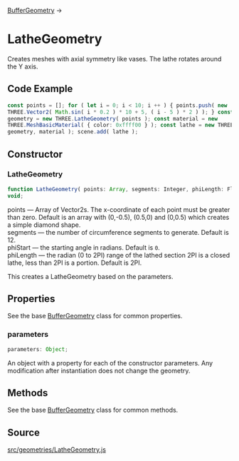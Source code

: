 [BufferGeometry](en\core\BufferGeometry.html) →

# LatheGeometry

Creates meshes with axial symmetry like vases. The lathe rotates around the Y
axis.

## Code Example

  
```ts  
const points = []; for ( let i = 0; i < 10; i ++ ) { points.push( new
THREE.Vector2( Math.sin( i * 0.2 ) * 10 + 5, ( i - 5 ) * 2 ) ); } const
geometry = new THREE.LatheGeometry( points ); const material = new
THREE.MeshBasicMaterial( { color: 0xffff00 } ); const lathe = new THREE.Mesh(
geometry, material ); scene.add( lathe );  
```  

## Constructor

### LatheGeometry

  
  
```ts  
function LatheGeometry( points: Array, segments: Integer, phiLength: Float ):
void;  
```  

points — Array of Vector2s. The x-coordinate of each point must be greater
than zero. Default is an array with (0,-0.5), (0.5,0) and (0,0.5) which
creates a simple diamond shape.  
segments — the number of circumference segments to generate. Default is 12.  
phiStart — the starting angle in radians. Default is `0`.  
phiLength — the radian (0 to 2PI) range of the lathed section 2PI is a closed
lathe, less than 2PI is a portion. Default is 2PI.

This creates a LatheGeometry based on the parameters.

## Properties

See the base [BufferGeometry](en\core\BufferGeometry.html) class for common
properties.

### parameters

  
  
```ts  
parameters: Object;  
```  

An object with a property for each of the constructor parameters. Any
modification after instantiation does not change the geometry.

## Methods

See the base [BufferGeometry](en\core\BufferGeometry.html) class for common
methods.

## Source

<a
href="https://github.com/mrdoob/three.js/blob/master/src/geometries/LatheGeometry.js">src/geometries/LatheGeometry.js</a>

